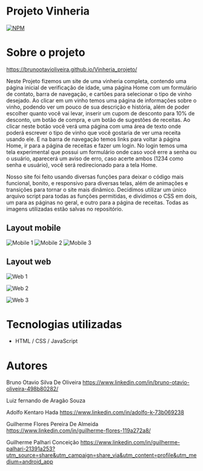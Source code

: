 # Projeto Vinheria 
[![NPM](https://img.shields.io/npm/l/react)](https://github.com/Brunootavioliveira/Vinheria_projeto/blob/main/LICENSE) 

# Sobre o projeto

https://brunootavioliveira.github.io/Vinheria_projeto/

Neste Projeto fizemos um site de uma vinheria completa, contendo uma página inicial de verificação de idade, uma página Home com um formulário de contato, barra de navegação, e cartões para selecionar o tipo de vinho desejado. Ao clicar em um vinho temos uma página de informações sobre o vinho, podendo ver um pouco de sua descrição e história, além de poder escolher quanto você vai levar, inserir um cupom de desconto para 10% de desconto, um botão de compra, e um botão de sugestões de receitas. Ao clicar neste botão você verá uma página com uma área de texto onde poderá escrever o tipo de vinho que você gostaria de ver uma receita usando ele. E na barra de navegação temos links para voltar à página Home, ir para a página de receitas e fazer um login. No login temos uma tela experimental que possui um formulário onde caso você erre a senha ou o usuário, aparecerá um aviso de erro, caso acerte ambos (1234 como senha e usuário), você será redirecionado para a tela Home.

Nosso site foi feito usando diversas funções para deixar o código mais funcional, bonito, e responsivo para diversas telas, além de animações e transições para tornar o site mais dinâmico. Decidimos utilizar um único arquivo script para todas as funções permitidas, e dividimos o CSS em dois, um para as páginas no geral, e outro para a página de receitas. Todas as imagens utilizadas estão salvas no repositório.

## Layout mobile
![Mobile 1](https://github.com/Brunootavioliveira/ProjetoFirst/blob/main/assets/mobilepx1.jpg) ![Mobile 2](https://github.com/Brunootavioliveira/ProjetoFirst/blob/main/assets/mobilepx2.jpg) ![Mobile 3](https://github.com/Brunootavioliveira/ProjetoFirst/blob/main/assets/mobilepx3.jpg)

## Layout web
![Web 1](https://github.com/Brunootavioliveira/ProjetoFirst/blob/main/assets/web1.png)

![Web 2](https://github.com/Brunootavioliveira/ProjetoFirst/blob/main/assets/web2.png)

![Web 3](https://github.com/Brunootavioliveira/ProjetoFirst/blob/main/assets/web3.png)

# Tecnologias utilizadas

- HTML / CSS / JavaScript

# Autores

Bruno Otavio Silva De Oliveira
https://www.linkedin.com/in/bruno-otavio-oliveira-498b80282/

Luiz fernando de Aragão Souza 


Adolfo Kentaro Hada
https://www.linkedin.com/in/adolfo-k-73b069238

Guilherme Flores Pereira De Almeida
https://www.linkedin.com/in/guilherme-flores-119a272a8/

Guilherme Palhari Conceição
https://www.linkedin.com/in/guilherme-palhari-21391a253?utm_source=share&utm_campaign=share_via&utm_content=profile&utm_medium=android_app
